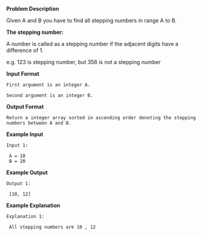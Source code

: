 **Problem Description**

Given A and B you have to find all stepping numbers in range A to B.

**The stepping number:**

A number is called as a stepping number if the adjacent digits have a difference of 1.

e.g. 123 is stepping number, but 358 is not a stepping number



**Input Format**
```
First argument is an integer A.

Second argument is an integer B.
```


**Output Format**
```
Return a integer array sorted in ascending order denoting the stepping numbers between A and B.
```


**Example Input**
```
Input 1:

 A = 10
 B = 20
```

**Example Output**
```
Output 1:

 [10, 12]
```

**Example Explanation**
```
Explanation 1:

 All stepping numbers are 10 , 12 
```
